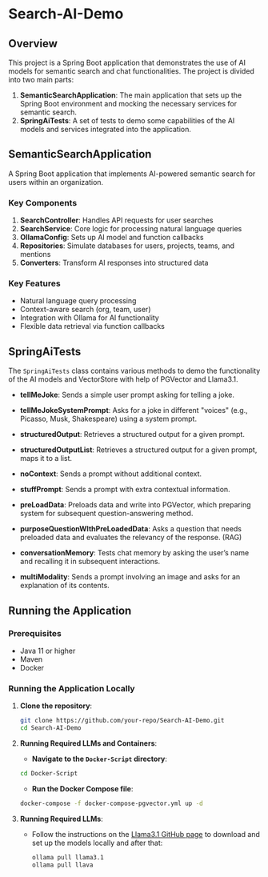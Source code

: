 # Search-AI-Demo

## Overview

This project is a Spring Boot application that demonstrates the use of AI models for semantic search and chat functionalities. The project is divided into two main parts:

1. **SemanticSearchApplication**: The main application that sets up the Spring Boot environment and mocking the necessary services for semantic search.
2. **SpringAiTests**: A set of tests to demo some capabilities of the AI models and services integrated into the application.

## SemanticSearchApplication
A Spring Boot application that implements AI-powered semantic search for users within an organization.

### Key Components

1. **SearchController**: Handles API requests for user searches
2. **SearchService**: Core logic for processing natural language queries
3. **OllamaConfig**: Sets up AI model and function callbacks
4. **Repositories**: Simulate databases for users, projects, teams, and mentions
5. **Converters**: Transform AI responses into structured data

### Key Features

- Natural language query processing
- Context-aware search (org, team, user)
- Integration with Ollama for AI functionality
- Flexible data retrieval via function callbacks

## SpringAiTests

The `SpringAiTests` class contains various methods to demo the functionality of the AI models and VectorStore with help of PGVector and Llama3.1.

- **tellMeJoke**: Sends a simple user prompt asking for telling a joke.
- **tellMeJokeSystemPrompt**: Asks for a joke in different "voices" (e.g., Picasso, Musk, Shakespeare) using a system prompt.

      
- **structuredOutput**: Retrieves a structured output for a given prompt.
- **structuredOutputList**: Retrieves a structured output for a given prompt, maps it to a list.


- **noContext**: Sends a prompt without additional context.
- **stuffPrompt**: Sends a prompt with extra contextual information.
- **preLoadData**: Preloads data and write into PGVector, which preparing system for subsequent question-answering method.
- **purposeQuestionWIthPreLoadedData**: Asks a question that needs preloaded data and evaluates the relevancy of the response. (RAG)


- **conversationMemory**: Tests chat memory by asking the user’s name and recalling it in subsequent interactions.


- **multiModality**: Sends a prompt involving an image and asks for an explanation of its contents.


## Running the Application

### Prerequisites

- Java 11 or higher
- Maven
- Docker

### Running the Application Locally

1. **Clone the repository**:
    ```sh
    git clone https://github.com/your-repo/Search-AI-Demo.git
    cd Search-AI-Demo
    ```

2. **Running Required LLMs and Containers**: 
    - **Navigate to the `Docker-Script` directory**:
    ```sh
    cd Docker-Script
    ```
   - **Run the Docker Compose file**:
    ```sh
    docker-compose -f docker-compose-pgvector.yml up -d
    ```

3. **Running Required LLMs**: 
   - Follow the instructions on the [Llama3.1 GitHub page](https://github.com/ollama/ollama) to download and set up the models locally and after that:
        ```sh
       ollama pull llama3.1
       ollama pull llava
       ```

